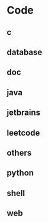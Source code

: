 # Code

## c

## database

## doc

## java

## jetbrains

## leetcode

## others

## python

## shell

## web
